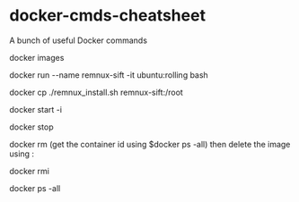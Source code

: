 # docker-cmds-cheatsheet
A bunch of useful Docker commands



docker images

docker run --name remnux-sift -it ubuntu:rolling bash

docker cp ./remnux_install.sh remnux-sift:/root

docker start -i <container-name>

docker stop <container-name>

docker rm <container-id>    (get the container id using  $docker ps -all) then delete the image using :

docker rmi <container-name>


docker ps -all

